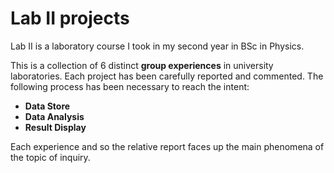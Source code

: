 # Lab II projects
Lab II is a laboratory course I took in my second year in BSc in Physics.

This is a collection of 6 distinct **group experiences** in university laboratories. Each project has been carefully reported and commented.
The following process has been necessary to reach the intent:
- **Data Store**
- **Data Analysis**
- **Result Display**

Each experience and so the relative report faces up the main phenomena of the topic of inquiry.
